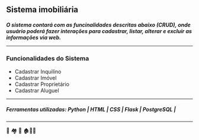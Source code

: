 ## Sistema imobiliária

<h5> O sistema contará com as funcinalidades descritas abaixo (CRUD), onde usuário poderá fazer interações para cadastrar, listar, alterar e excluir as informações via web.

________________________________________________________

  
### Funcionalidades do Sistema
* Cadastrar Inquilino
* Cadastrar Imóvel
* Cadastrar Proprietário
* Cadastrar Aluguel
_______________________________________________________
  
##### Ferramentas utilizadas: Python | HTML | CSS | Flask | PostgreSQL |
----------------------------------------
:house_with_garden: :houses: :hotel: :derelict_house::european_post_office::hotel:

